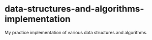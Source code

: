 # data-structures-and-algorithms-implementation
My practice implementation of various data structures and algorithms. 
